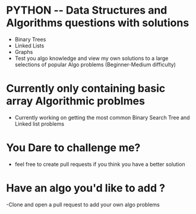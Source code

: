 # PYTHON -- Data Structures and Algorithms questions with solutions 
- Binary Trees
- Linked Lists
- Graphs
- Test you algo knowledge and view my own solutions to a large selections of popular Algo problems (Beginner-Medium difficulty) 

# Currently only containing basic array Algorithmic problmes
- Currently working on getting the most common Binary Search Tree and Linked list problems

# You Dare to challenge me? 
- feel free to create pull requests if you think you have a better solution
 
# Have an algo you'd like to add ?
-Clone and open a pull request to add your own algo problems
